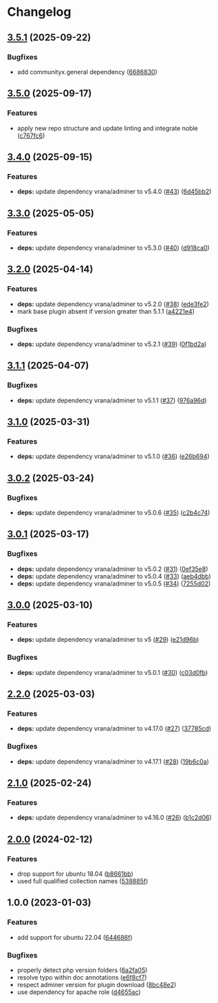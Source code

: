 # Changelog

## [3.5.1](https://github.com/rolehippie/adminer/compare/v3.5.0...v3.5.1) (2025-09-22)


### Bugfixes

* add communityx.general dependency ([6686830](https://github.com/rolehippie/adminer/commit/66868308d5e0d45052340c51244e56a8f03dd457))

## [3.5.0](https://github.com/rolehippie/adminer/compare/v3.4.0...v3.5.0) (2025-09-17)


### Features

* apply new repo structure and update linting and integrate noble ([c767fc6](https://github.com/rolehippie/adminer/commit/c767fc677f71b0d60d19c4c708bdc9bc1f1bef9e))

## [3.4.0](https://github.com/rolehippie/adminer/compare/v3.3.0...v3.4.0) (2025-09-15)


### Features

* **deps:** update dependency vrana/adminer to v5.4.0 ([#43](https://github.com/rolehippie/adminer/issues/43)) ([6d45bb2](https://github.com/rolehippie/adminer/commit/6d45bb2943fc3d413b47a9e10d089db8dcef6146))

## [3.3.0](https://github.com/rolehippie/adminer/compare/v3.2.0...v3.3.0) (2025-05-05)


### Features

* **deps:** update dependency vrana/adminer to v5.3.0 ([#40](https://github.com/rolehippie/adminer/issues/40)) ([d918ca0](https://github.com/rolehippie/adminer/commit/d918ca0ef51a4066ea78f32bf91d5074c92a6b42))

## [3.2.0](https://github.com/rolehippie/adminer/compare/v3.1.1...v3.2.0) (2025-04-14)


### Features

* **deps:** update dependency vrana/adminer to v5.2.0 ([#38](https://github.com/rolehippie/adminer/issues/38)) ([ede3fe2](https://github.com/rolehippie/adminer/commit/ede3fe211aa6f05304caeeff10695bc38ddff988))
* mark base plugin absent if version greater than 5.1.1 ([a4221e4](https://github.com/rolehippie/adminer/commit/a4221e45efed86bdc4f0ab386f83e6ac8ca5e0ed))


### Bugfixes

* **deps:** update dependency vrana/adminer to v5.2.1 ([#39](https://github.com/rolehippie/adminer/issues/39)) ([0f1bd2a](https://github.com/rolehippie/adminer/commit/0f1bd2a53dc02edef5c0c678deabce74d9e680b4))

## [3.1.1](https://github.com/rolehippie/adminer/compare/v3.1.0...v3.1.1) (2025-04-07)


### Bugfixes

* **deps:** update dependency vrana/adminer to v5.1.1 ([#37](https://github.com/rolehippie/adminer/issues/37)) ([976a96d](https://github.com/rolehippie/adminer/commit/976a96d2830131846dfe1dc575b56e0fe188642f))

## [3.1.0](https://github.com/rolehippie/adminer/compare/v3.0.2...v3.1.0) (2025-03-31)


### Features

* **deps:** update dependency vrana/adminer to v5.1.0 ([#36](https://github.com/rolehippie/adminer/issues/36)) ([e26b694](https://github.com/rolehippie/adminer/commit/e26b6948b9822c03f76093af8a1b872f033a4546))

## [3.0.2](https://github.com/rolehippie/adminer/compare/v3.0.1...v3.0.2) (2025-03-24)


### Bugfixes

* **deps:** update dependency vrana/adminer to v5.0.6 ([#35](https://github.com/rolehippie/adminer/issues/35)) ([c2b4c74](https://github.com/rolehippie/adminer/commit/c2b4c74d45124e42c1781f5a0d18299a517d2a06))

## [3.0.1](https://github.com/rolehippie/adminer/compare/v3.0.0...v3.0.1) (2025-03-17)


### Bugfixes

* **deps:** update dependency vrana/adminer to v5.0.2 ([#31](https://github.com/rolehippie/adminer/issues/31)) ([0ef35e8](https://github.com/rolehippie/adminer/commit/0ef35e81f68c516d784c02a78fc513db17e7e0d3))
* **deps:** update dependency vrana/adminer to v5.0.4 ([#33](https://github.com/rolehippie/adminer/issues/33)) ([aeb4dbb](https://github.com/rolehippie/adminer/commit/aeb4dbb348f67f2b3d3db7ed7594068fb9d48bca))
* **deps:** update dependency vrana/adminer to v5.0.5 ([#34](https://github.com/rolehippie/adminer/issues/34)) ([7255d02](https://github.com/rolehippie/adminer/commit/7255d02fa42ee70adba2fce5a3b2c336b2da5f92))

## [3.0.0](https://github.com/rolehippie/adminer/compare/v2.2.0...v3.0.0) (2025-03-10)


### Features

* **deps:** update dependency vrana/adminer to v5 ([#29](https://github.com/rolehippie/adminer/issues/29)) ([e21d96b](https://github.com/rolehippie/adminer/commit/e21d96b31c4830e60a4f8c9a6f1e5c98065c9c83))


### Bugfixes

* **deps:** update dependency vrana/adminer to v5.0.1 ([#30](https://github.com/rolehippie/adminer/issues/30)) ([c03d0fb](https://github.com/rolehippie/adminer/commit/c03d0fb6244ac140f03ed40886539fc4d43a548f))

## [2.2.0](https://github.com/rolehippie/adminer/compare/v2.1.0...v2.2.0) (2025-03-03)


### Features

* **deps:** update dependency vrana/adminer to v4.17.0 ([#27](https://github.com/rolehippie/adminer/issues/27)) ([37785cd](https://github.com/rolehippie/adminer/commit/37785cdf1002960950571abf622f1df621084a94))


### Bugfixes

* **deps:** update dependency vrana/adminer to v4.17.1 ([#28](https://github.com/rolehippie/adminer/issues/28)) ([19b6c0a](https://github.com/rolehippie/adminer/commit/19b6c0a89973df42d0e8b85b913c1f176026e4f7))

## [2.1.0](https://github.com/rolehippie/adminer/compare/v2.0.0...v2.1.0) (2025-02-24)


### Features

* **deps:** update dependency vrana/adminer to v4.16.0 ([#26](https://github.com/rolehippie/adminer/issues/26)) ([b1c2d06](https://github.com/rolehippie/adminer/commit/b1c2d069460f311fdea58c80c02a57e612769b65))

## [2.0.0](https://github.com/rolehippie/adminer/compare/v1.0.0...v2.0.0) (2024-02-12)


### Features

* drop support for ubuntu 18.04 ([b8661bb](https://github.com/rolehippie/adminer/commit/b8661bb97c63ee1b92f9e050fa6058a49e4e5693))
* used full qualified collection names ([538885f](https://github.com/rolehippie/adminer/commit/538885f32ff95e745714e95107fe59e199dba517))

## 1.0.0 (2023-01-03)

### Features

* add support for ubuntu 22.04 ([644686f](https://github.com/rolehippie/adminer/commit/644686f2191728222e1d2b017a77a0e82f0137a4))


### Bugfixes

* properly detect php version folders ([6a2fa05](https://github.com/rolehippie/adminer/commit/6a2fa05024aea7fdef3275759fdc406716f735c7))
* resolve typo within doc annotations ([e6f8cf7](https://github.com/rolehippie/adminer/commit/e6f8cf796df70c164da0d8e99f0fc5b03ab09de8))
* respect adminer version for plugin download ([8bc48e2](https://github.com/rolehippie/adminer/commit/8bc48e289f89d210ac707322cd7d4ceae4b92495))
* use dependency for apache role ([d4655ac](https://github.com/rolehippie/adminer/commit/d4655ac7a9aaca26868b7826647e6cda275a5fa3))
